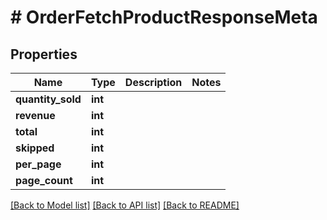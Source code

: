 # # OrderFetchProductResponseMeta

## Properties

Name | Type | Description | Notes
------------ | ------------- | ------------- | -------------
**quantity_sold** | **int** |  |
**revenue** | **int** |  |
**total** | **int** |  |
**skipped** | **int** |  |
**per_page** | **int** |  |
**page_count** | **int** |  |

[[Back to Model list]](../../README.md#models) [[Back to API list]](../../README.md#endpoints) [[Back to README]](../../README.md)
